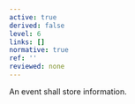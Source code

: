 ```yaml
---
active: true
derived: false
level: 6
links: []
normative: true
ref: ''
reviewed: none
---
```


An event shall store information.

